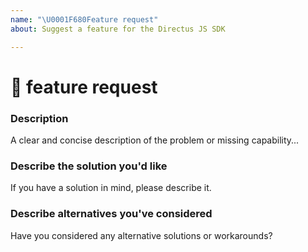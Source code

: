 ```yaml
---
name: "\U0001F680Feature request"
about: Suggest a feature for the Directus JS SDK

---
```


# 🚀 feature request

### Description
A clear and concise description of the problem or missing capability...


### Describe the solution you'd like
If you have a solution in mind, please describe it.


### Describe alternatives you've considered
Have you considered any alternative solutions or workarounds?
